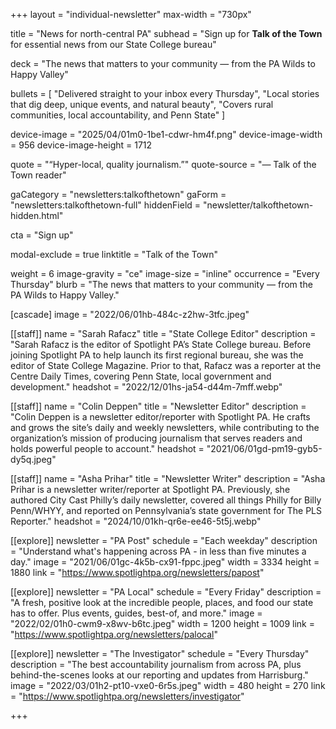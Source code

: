 +++
layout = "individual-newsletter"
max-width = "730px"

title = "News for north-central PA"
subhead = "Sign up for **Talk of the Town** for essential news from our State College bureau"

deck = "The news that matters to your community — from the PA Wilds to Happy Valley"

bullets = [
  "Delivered straight to your inbox every Thursday",
  "Local stories that dig deep, unique events, and natural beauty",
  "Covers rural communities, local accountability, and Penn State"
]

device-image = "2025/04/01m0-1be1-cdwr-hm4f.png"
device-image-width = 956
device-image-height = 1712

quote = "“Hyper-local, quality journalism.”"
quote-source = "— Talk of the Town reader"

gaCategory = "newsletters:talkofthetown"
gaForm = "newsletters:talkofthetown-full"
hiddenField = "newsletter/talkofthetown-hidden.html"

cta = "Sign up"

modal-exclude = true
linktitle = "Talk of the Town"

weight = 6
image-gravity = "ce"
image-size = "inline"
occurrence = "Every Thursday"
blurb = "The news that matters to your community — from the PA Wilds to Happy Valley."

[cascade]
image = "2022/06/01hb-484c-z2hw-3tfc.jpeg"


[[staff]]
name = "Sarah Rafacz"
title = "State College Editor"
description = "Sarah Rafacz is the editor of Spotlight PA’s State College bureau. Before joining Spotlight PA to help launch its first regional bureau, she was the editor of State College Magazine. Prior to that, Rafacz was a reporter at the Centre Daily Times, covering Penn State, local government and development."
headshot = "2022/12/01hs-ja54-d44m-7mff.webp"

[[staff]]
name = "Colin Deppen"
title = "Newsletter Editor"
description = "Colin Deppen is a newsletter editor/reporter with Spotlight PA. He crafts and grows the site’s daily and weekly newsletters, while contributing to the organization’s mission of producing journalism that serves readers and holds powerful people to account."
headshot = "2021/06/01gd-pm19-gyb5-dy5q.jpeg"

[[staff]]
name = "Asha Prihar"
title = "Newsletter Writer"
description = "Asha Prihar is a newsletter writer/reporter at Spotlight PA. Previously, she authored City Cast Philly’s daily newsletter, covered all things Philly for Billy Penn/WHYY, and reported on Pennsylvania’s state government for The PLS Reporter."
headshot = "2024/10/01kh-qr6e-ee46-5t5j.webp"

[[explore]]
newsletter = "PA Post"
schedule = "Each weekday"
description = "Understand what's happening across PA - in less than five minutes a day."
image = "2021/06/01gc-4k5b-cx91-fppc.jpeg"
width = 3334
height = 1880
link = "https://www.spotlightpa.org/newsletters/papost"

[[explore]]
newsletter = "PA Local"
schedule = "Every Friday"
description = "A fresh, positive look at the incredible people, places, and food our state has to offer. Plus events, guides, best-of, and more."
image = "2022/02/01h0-cwm9-x8wv-b6tc.jpeg"
width = 1200
height = 1009
link = "https://www.spotlightpa.org/newsletters/palocal"

[[explore]]
newsletter = "The Investigator"
schedule = "Every Thursday"
description = "The best accountability journalism from across PA, plus behind-the-scenes looks at our reporting and updates from Harrisburg."
image = "2022/03/01h2-pt10-vxe0-6r5s.jpeg"
width = 480
height = 270
link = "https://www.spotlightpa.org/newsletters/investigator"

+++

